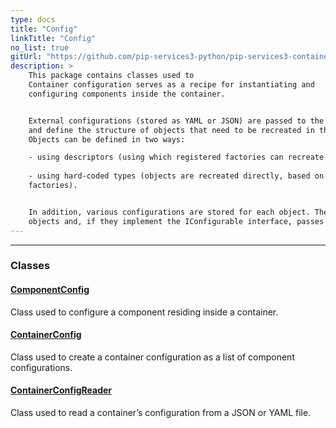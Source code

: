 ```yaml
---
type: docs
title: "Config"
linkTitle: "Config"
no_list: true
gitUrl: "https://github.com/pip-services3-python/pip-services3-container-python"
description: >
    This package contains classes used to 
    Container configuration serves as a recipe for instantiating and 
    configuring components inside the container.  


    External configurations (stored as YAML or JSON) are passed to the container 
    and define the structure of objects that need to be recreated in the container. 
    Objects can be defined in two ways:

    - using descriptors (using which registered factories can recreate the object) 
    
    - using hard-coded types (objects are recreated directly, based on their type, bypassing 
    factories). 


    In addition, various configurations are stored for each object. The container recreates the 
    objects and, if they implement the IConfigurable interface, passes them their configurations. 
---
```

---

<div class="module-body"> 

### Classes

#### [ComponentConfig](component_config)
Class used to configure a component residing inside a container.

#### [ContainerConfig](container_config)
Class used to create a container configuration as a list of component configurations.

#### [ContainerConfigReader](container_config_reader)
Class used to read a container’s configuration from a JSON or YAML file.  
    
</div>

